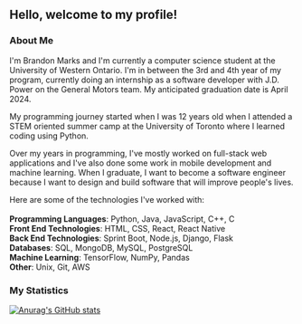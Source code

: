 ## Hello, welcome to my profile!

### About Me

I'm Brandon Marks and I'm currently a computer science student at the University of Western Ontario. I'm in between the 3rd and 4th year of my program, currently doing an internship as a software developer with J.D. Power on the General Motors team. My anticipated graduation date is April 2024.

My programming journey started when I was 12 years old when I attended a STEM oriented summer camp at the University of Toronto where I learned coding using Python.

Over my years in programming, I've mostly worked on full-stack web applications and I've also done some work in mobile development and machine learning. When I graduate, I want to become a software engineer because I want to design and build software that will improve people's lives.

Here are some of the technologies I've worked with:<br/><br/>
**Programming Languages**: Python, Java, JavaScript, C++, C<br/>
**Front End Technologies**: HTML, CSS, React, React Native<br/>
**Back End Technologies**: Sprint Boot, Node.js, Django, Flask<br/>
**Databases**: SQL, MongoDB, MySQL, PostgreSQL<br/>
**Machine Learning**: TensorFlow, NumPy, Pandas<br/>
**Other**: Unix, Git, AWS

### My Statistics

[![Anurag's GitHub stats](https://github-readme-stats.vercel.app/api?username=bmarks7)](https://github.com/anuraghazra/github-readme-stats)
